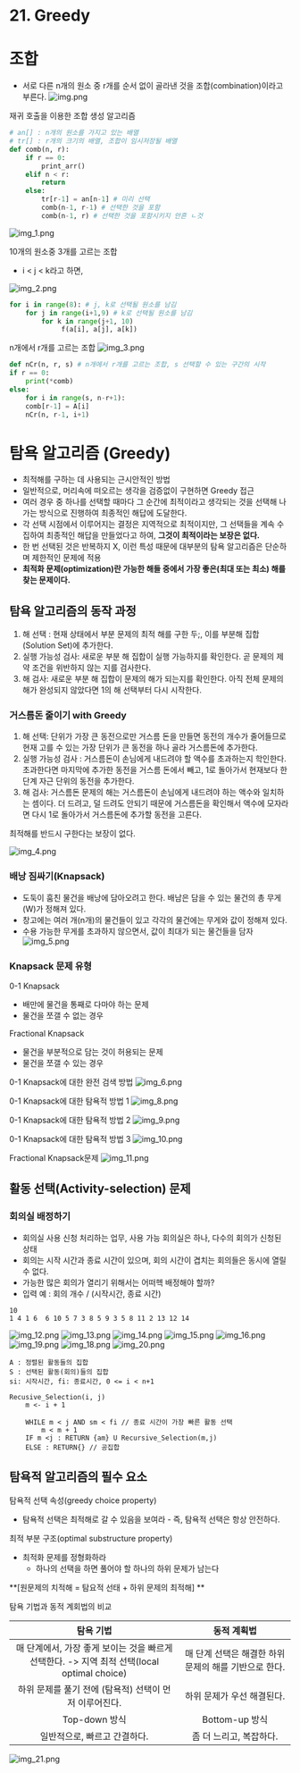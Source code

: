 # 21. Greedy
# 조합
- 서로 다른 n개의 원소 중 r개를 순서 없이 골라낸 것을 조합(combination)이라고 부른다.
![img.png](img.png)
  
재귀 호출을 이용한 조합 생성 알고리즘
```python
# an[] : n개의 원소를 가지고 있는 배열
# tr[] : r개의 크기의 배열, 조합이 임시저장될 배열
def comb(n, r):
    if r == 0:
        print_arr()
    elif n < r:
        return
    else:
        tr[r-1] = an[n-1] # 미리 선택
        comb(n-1, r-1) # 선택한 것을 포함
        comb(n-1, r) # 선택한 것을 포함시키지 안흔 ㄴ것
```
![img_1.png](img_1.png)

10개의 원소중 3개를 고르는 조합
- i < j < k라고 하면,

![img_2.png](img_2.png)
```python
for i in range(8): # j, k로 선택될 원소를 남김
    for j in range(i+1,9) # k로 선택될 원소를 남김
        for k in range(j+1, 10)
             f(a[i], a[j], a[k])
```

n개에서 r개를 고르는 조합
![img_3.png](img_3.png)
```python
def nCr(n, r, s) # n개에서 r개를 고르는 조합, s 선택할 수 있는 구간의 시작
if r == 0:
    print(*comb)
else:
    for i in range(s, n-r+1):
    comb[r-1] = A[i]
    nCr(n, r-1, i+1)
```

# 탐욕 알고리즘 (Greedy)
- 최적해를 구하는 데 사용되는 근시안적인 방법
- 일반적으로, 머리속에 떠오르는 생각을 검증없이 구현하면 Greedy 접근
- 여러 경우 중 하나를 선택할 때마다 그 순간에 최적이라고 생각되는 것을 선택해 나가는 방식으로 진행하여 최종적인 해답에 도달한다.
- 각 선택 시점에서 이루어지는 결정은 지역적으로 최적이지만, 그 선택들을 계속 수집하여 최종적인 해답을 만들었다고 하여, **그것이 최적이라는 보장은 없다.**
- 한 번 선택된 것은 반복하지 X, 이런 특성 때문에 대부분의 탐욕 알고리즘은 단순하며 제한적인 문제에 적용
- **최적화 문제(optimization)란 가능한 해들 중에서 가장 좋은(최대 또는 최소) 해를 찾는 문제이다.**

## 탐욕 알고리즘의 동작 과정
1) 해 선택 : 현재 상태에서 부분 문제의 최적 해를 구한 두;, 이를 부분해 집합(Solution Set)에 추가한다.
2) 실행 가능성 검사: 새로운 부분 해 집합이 실행 가능하지를 확인한다. 곧 문제의 제약 조건을 위반하지 않는 지를 검사한다.
3) 해 검사: 새로운 부분 해 집합이 문제의 해가 되는지를 확인한다. 아직 전체 문제의 해가 완성되지 않았다면 1의 해 선택부터 다시 시작한다.

### 거스름돈 줄이기 with Greedy
1) 해 선택: 단위가 가장 큰 동전으로만 거스름 돈을 만들면 동전의 개수가 줄어들므로 현재 고를 수 있는 가장 단위가 큰 동전을 하나 골라 거스름돈에 추가한다.
2) 실행 가능성 검사 : 거스름돈이 손님에게 내드려야 할 액수를 초과하는지 학인한다. 초과한다면 마지막에 추가한 동전을 거스름 돈에서 빼고, 1로 돌아가서 현재보다 한 단계 자근 단위의 동전을 추가한다.
3) 해 검사: 거스름돈 문제의 해는 거스름돈이 손님에게 내드려야 하는 액수와 일치하는 셈이다. 더 드려고, 덜 드려도 안되기 때문에 거스름돈을 확인해서 액수에 모자라면 다시 1로 돌아가서 거스름돈에 추가할 동전을 고른다.

최적해를 반드시 구한다는 보장이 없다.

![img_4.png](img_4.png)

### 배낭 짐싸기(Knapsack)
- 도둑이 훔친 물건을 배낭에 담아오려고 한다. 배남은 담을 수 있는 물건의 총 무게(W)가 정해져 있다.
- 창고에는 여러 개(n개)의 물건들이 있고 각각의 물건에는 무게와 값이 정해져 있다.
- 수용 가능한 무게를 초과하지 않으면서, 값이 최대가 되는 물건들을 담자
![img_5.png](img_5.png)
  
### Knapsack 문제 유형
0-1 Knapsack
- 배만에 물건을 통째로 다마야 하는 문제
- 물건을 쪼갤 수 없는 경우

Fractional Knapsack
- 물건을 부분적으로 담는 것이 허용되는 문제
- 물건을 쪼갤 수 있는 경우

0-1 Knapsack에 대한 완전 검색 방법
![img_6.png](img_6.png)

0-1 Knapsack에 대한 탐욕적 방법 1
![img_8.png](img_8.png)

0-1 Knapsack에 대한 탐욕적 방법 2
![img_9.png](img_9.png)

0-1 Knapsack에 대한 탐욕적 방법 3
![img_10.png](img_10.png)

Fractional Knapsack문제
![img_11.png](img_11.png)

## 활동 선택(Activity-selection) 문제
### 회의실 배정하기
- 회의실 사용 신청 처리하는 업무, 사용 가능 회의실은 하나, 다수의 회의가 신청된 상태
- 회의는 시작 시간과 종료 시간이 있으며, 회의 시간이 겹치는 회의들은 동시에 열릴 수 없다.
- 가능한 많은 회의가 열리기 위해서는 어떠헥 배정해야 할까?
- 입력 예 : 회의 개수 / (시작시간, 종료 시간)
```
10
1 4 1 6  6 10 5 7 3 8 5 9 3 5 8 11 2 13 12 14
```
![img_12.png](img_12.png)
![img_13.png](img_13.png)
![img_14.png](img_14.png)
![img_15.png](img_15.png)
![img_16.png](img_16.png)
![img_19.png](img_19.png)
![img_18.png](img_18.png)
![img_20.png](img_20.png)

```
A : 정렬된 활동들의 집합
S : 선택된 활동(회의)들의 집합
si: 시작시간, fi: 종료시간, 0 <= i < n+1

Recusive_Selection(i, j)
    m <- i + 1
    
    WHILE m < j AND sm < fi // 종료 시간이 가장 빠른 활동 선택
        m < m + 1
    IF m <j : RETURN {am} U Recursive_Selection(m,j)
    ELSE : RETURN{} // 공집합
 ```

## 탐욕적 알고리즘의 필수 요소
탐욕적 선택 속성(greedy choice property)
- 탐욕적 선택은 최적해로 갈 수 있음을 보여라
        - 즉, 탐욕적 선택은 항상 안전하다.
  
최적 부분 구조(optimal substructure property)
- 최적화 문제를 정형화하라
    - 하나의 선택을 하면 풀어야 할 하나의 하위 문제가 남는다
    
**[원문제의 치적해 = 탐요적 선태 + 하위 문제의 최적해] **

탐욕 기법과 동적 계회법의 비교

|탐욕 기법|동적 계획법|
|:------:|:---:|
|매 단계에서, 가장 좋게 보이는 것을 빠르게 선택한다. -> 지역 최적 선택(local optimal choice)|매 단계 선택은 해결한 하위 문제의 해를 기반으로 한다.|
|하위 문제를 풀기 전에 (탐욕적) 선택이 먼저 이루어진다.|하위 문제가 우선 해결된다.|
|Top-down 방식|Bottom-up 방식|
|일반적으로, 빠르고 간결하다.|좀 더 느리고, 복잡하다.|

![img_21.png](img_21.png)
